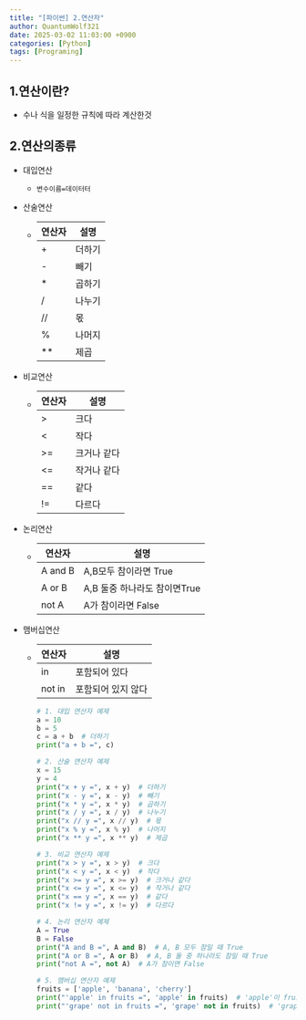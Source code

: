 ```yaml
---
title: "[파이썬] 2.연산자"
author: QuantumWolf321
date: 2025-03-02 11:03:00 +0900
categories: [Python]
tags: [Programing]
---
```


## 1.연산이란?

- 수나 식을 일정한 규칙에 따라 계산한것

## 2.연산의종류

- 대입연산
  - `변수이름=데이터터`
- 산술연산
  - | 연산자 | 설명   |
    | ------ | ------ |
    | +      | 더하기 |
    | -      | 빼기   |
    | \*     | 곱하기 |
    | /      | 나누기 |
    | //     | 몫     |
    | %      | 나머지 |
    | \*\*   | 제곱   |
- 비교연산
  - | 연산자 | 설명        |
    | ------ | ----------- |
    | >      | 크다        |
    | <      | 작다        |
    | >=     | 크거나 같다 |
    | <=     | 작거나 같다 |
    | ==     | 같다        |
    | !=     | 다르다      |
- 논리연산
  - | 연산자  | 설명                         |
    | ------- | ---------------------------- |
    | A and B | A,B모두 참이라면 True        |
    | A or B  | A,B 둘중 하나라도 참이면True |
    | not A   | A가 참이라면 False           |
- 맴버십연산

  - | 연산자 | 설명               |
    | ------ | ------------------ |
    | in     | 포함되어 있다      |
    | not in | 포함되어 있지 않다 |

    ```python
    # 1. 대입 연산자 예제
    a = 10
    b = 5
    c = a + b  # 더하기
    print("a + b =", c)

    # 2. 산술 연산자 예제
    x = 15
    y = 4
    print("x + y =", x + y)  # 더하기
    print("x - y =", x - y)  # 빼기
    print("x * y =", x * y)  # 곱하기
    print("x / y =", x / y)  # 나누기
    print("x // y =", x // y)  # 몫
    print("x % y =", x % y)  # 나머지
    print("x ** y =", x ** y)  # 제곱

    # 3. 비교 연산자 예제
    print("x > y =", x > y)  # 크다
    print("x < y =", x < y)  # 작다
    print("x >= y =", x >= y)  # 크거나 같다
    print("x <= y =", x <= y)  # 작거나 같다
    print("x == y =", x == y)  # 같다
    print("x != y =", x != y)  # 다르다

    # 4. 논리 연산자 예제
    A = True
    B = False
    print("A and B =", A and B)  # A, B 모두 참일 때 True
    print("A or B =", A or B)  # A, B 둘 중 하나라도 참일 때 True
    print("not A =", not A)  # A가 참이면 False

    # 5. 맴버십 연산자 예제
    fruits = ['apple', 'banana', 'cherry']
    print("'apple' in fruits =", 'apple' in fruits)  # 'apple'이 fruits 리스트에 포함되어 있는지 확인
    print("'grape' not in fruits =", 'grape' not in fruits)  # 'grape'이 fruits 리스트에 포함되어 있지 않은지 확인

    ```

